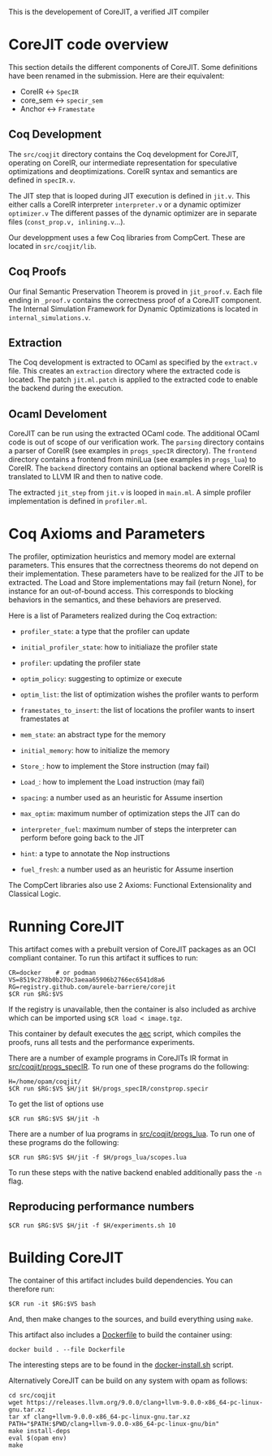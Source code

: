 This is the developement of CoreJIT, a verified JIT compiler


# CoreJIT code overview

This section details the different components of CoreJIT.
Some definitions have been renamed in the submission.
Here are their equivalent:
- CoreIR     <->   `SpecIR`
- core_sem   <->   `specir_sem`
- Anchor     <->   `Framestate`

## Coq Development

The `src/coqjit` directory contains the Coq development for CoreJIT, operating on CoreIR, our intermediate representation for speculative optimizations and deoptimizations.
CoreIR syntax and semantics are defined in `specIR.v`.

The JIT step that is looped during JIT execution is defined in `jit.v`.
This either calls a CoreIR interpreter `interpreter.v` or a dynamic optimizer `optimizer.v`
The different passes of the dynamic optimizer are in separate files (`const_prop.v, inlining.v`...).

Our developpment uses a few Coq libraries from CompCert. These are located in `src/coqjit/lib`.

## Coq Proofs

Our final Semantic Preservation Theorem is proved in `jit_proof.v`.
Each file ending in `_proof.v` contains the correctness proof of a CoreJIT component.
The Internal Simulation Framework for Dynamic Optimizations is located in `internal_simulations.v`.

## Extraction

The Coq development is extracted to OCaml as specified by the `extract.v` file.
This creates an `extraction` directory where the extracted code is located.
The patch `jit.ml.patch` is applied to the extracted code to enable the backend during the execution.

## Ocaml Develoment

CoreJIT can be run using the extracted OCaml code. The additional OCaml code is out of scope of our verification work.
The `parsing` directory contains a parser of CoreIR (see examples in `progs_specIR` directory).
The `frontend` directory contains a frontend from miniLua (see examples in `progs_lua`) to CoreIR.
The `backend` directory contains an optional backend where CoreIR is translated to LLVM IR and then to native code.

The extracted `jit_step` from `jit.v` is looped in `main.ml`. 
A simple profiler implementation is defined in `profiler.ml`.

# Coq Axioms and Parameters

The profiler, optimization heuristics and memory model are external parameters.
This ensures that the correctness theorems do not depend on their implementation.
These parameters have to be realized for the JIT to be extracted.
The Load and Store implementations may fail (return None), for instance for an out-of-bound access.
This corresponds to blocking behaviors in the semantics, and these behaviors are preserved.

Here is a list of Parameters realized during the Coq extraction:
- `profiler_state`:          a type that the profiler can update
- `initial_profiler_state`:  how to initialiaze the profiler state
- `profiler`:                updating the profiler state
- `optim_policy`:            suggesting to optimize or execute
- `optim_list`:              the list of optimization wishes the profiler wants to perform
- `framestates_to_insert`:   the list of locations the profiler wants to insert framestates at

- `mem_state`:               an abstract type for the memory
- `initial_memory`:          how to initialize the memory
- `Store_`:                  how to implement the Store instruction (may fail)
- `Load_`:                   how to implement the Load instruction (may fail)

- `spacing`:                 a number used as an heuristic for Assume insertion
- `max_optim`:               maximum number of optimization steps the JIT can do
- `interpreter_fuel`:        maximum number of steps the interpreter can perform before going back to the JIT
- `hint`:                    a type to annotate the Nop instructions
- `fuel_fresh`:              a number used as an heuristic for Assume insertion

The CompCert libraries also use 2 Axioms: Functional Extensionality and Classical Logic.

# Running CoreJIT

This artifact comes with a prebuilt version of CoreJIT packages as an OCI compliant container.
To run this artifact it suffices to run:

```
CR=docker    # or podman
VS=8519c278b0b270c3aeaa65906b2766ec6541d8a6
RG=registry.github.com/aurele-barriere/corejit
$CR run $RG:$VS
```

If the registry is unavailable, then the container is also included as archive which can be imported using `$CR load < image.tgz`.

This container by default executes the [aec](aec.sh) script, which compiles the proofs, runs all tests and the performance experiments.

There are a number of example programs in CoreJITs IR format in [src/coqjit/progs_specIR](https://github.com/Aurele-Barriere/CoreJIT/tree/master/src/coqjit/progs_specIR). To run one of these programs do the following:

```
H=/home/opam/coqjit/
$CR run $RG:$VS $H/jit $H/progs_specIR/constprop.specir
```

To get the list of options use

```
$CR run $RG:$VS $H/jit -h
```

There are a number of lua programs in [src/coqjit/progs_lua](https://github.com/Aurele-Barriere/CoreJIT/tree/master/src/coqjit/progs_lua). To run one of these programs do the following:

```
$CR run $RG:$VS $H/jit -f $H/progs_lua/scopes.lua
```

To run these steps with the native backend enabled additionally pass the `-n` flag.


## Reproducing performance numbers

```
$CR run $RG:$VS $H/jit -f $H/experiments.sh 10
```

# Building CoreJIT

The container of this artifact includes build dependencies. You can therefore run:

```
$CR run -it $RG:$VS bash
```

And, then make changes to the sources, and build everything using `make`.

This artifact also includes a [Dockerfile](https://github.com/Aurele-Barriere/CoreJIT/blob/master/Dockerfile) to build the container using:

```
docker build . --file Dockerfile
```

The interesting steps are to be found in the [docker-install.sh](https://github.com/Aurele-Barriere/CoreJIT/blob/master/container-install.sh) script. 

Alternatively CoreJIT can be build on any system with opam as follows:

```
cd src/coqjit
wget https://releases.llvm.org/9.0.0/clang+llvm-9.0.0-x86_64-pc-linux-gnu.tar.xz
tar xf clang+llvm-9.0.0-x86_64-pc-linux-gnu.tar.xz
PATH="$PATH:$PWD/clang+llvm-9.0.0-x86_64-pc-linux-gnu/bin"
make install-deps
eval $(opam env)
make
```
